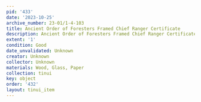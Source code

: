 ```yaml
---
pid: '433'
date: '2023-10-25'
archive_number: 23-01/1-4-103
title: Ancient Order of Foresters Framed Chief Ranger Certificate
description: Ancient Order of Foresters Framed Chief Ranger Certificate
extent: '1'
condition: Good
date_unvalidated: Unknown
creator: Unknown
collector: Unknown
materials: Wood, Glass, Paper
collection: tinui
key: object
order: '432'
layout: tinui_item
---
```

